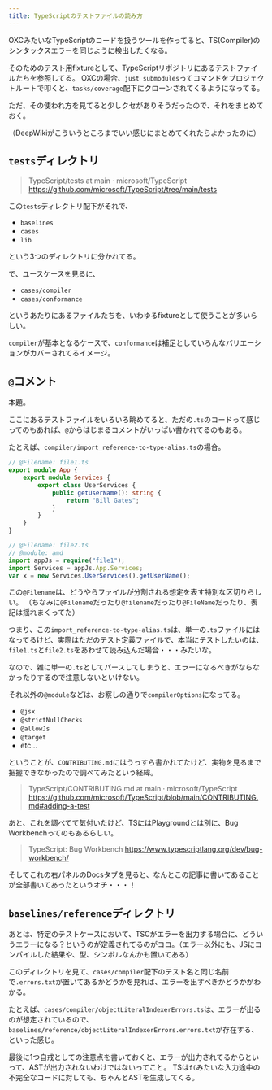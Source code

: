 ```yaml
---
title: TypeScriptのテストファイルの読み方
---
```


OXCみたいなTypeScriptのコードを扱うツールを作ってると、TS(Compiler)のシンタックスエラーを同じように検出したくなる。

そのためのテスト用fixtureとして、TypeScriptリポジトリにあるテストファイルたちを参照してる。
OXCの場合、`just submodules`ってコマンドをプロジェクトルートで叩くと、`tasks/coverage`配下にクローンされてくるようになってる。

ただ、その使われ方を見てると少しクセがありそうだったので、それをまとめておく。

（DeepWikiがこういうところまでいい感じにまとめてくれたらよかったのに）

## `tests`ディレクトリ

> TypeScript/tests at main · microsoft/TypeScript
> https://github.com/microsoft/TypeScript/tree/main/tests

この`tests`ディレクトリ配下がそれで、

- `baselines`
- `cases`
- `lib`

という3つのディレクトリに分かれてる。

で、ユースケースを見るに、

- `cases/compiler`
- `cases/conformance`

というあたりにあるファイルたちを、いわゆるfixtureとして使うことが多いらしい。

`compiler`が基本となるケースで、`conformance`は補足としていろんなバリエーションがカバーされてるイメージ。

## `@`コメント

本題。

ここにあるテストファイルをいろいろ眺めてると、ただの`.ts`のコードって感じってのもあれば、`@`からはじまるコメントがいっぱい書かれてるのもある。

たとえば、`compiler/import_reference-to-type-alias.ts`の場合。

```ts
// @Filename: file1.ts
export module App {
    export module Services {
        export class UserServices {
            public getUserName(): string {
                return "Bill Gates";
            }
        }
    }
}

// @Filename: file2.ts
// @module: amd
import appJs = require("file1");
import Services = appJs.App.Services;
var x = new Services.UserServices().getUserName();
```

この`@Filename`は、どうやらファイルが分割される想定を表す特別な区切りらしい。
（ちなみに`@Filename`だったり`@filename`だったり`@FileName`だったり、表記は揺れまくってた）

つまり、この`import_reference-to-type-alias.ts`は、単一の`.ts`ファイルにはなってるけど、実際はただのテスト定義ファイルで、本当にテストしたいのは、`file1.ts`と`file2.ts`をあわせて読み込んだ場合・・・みたいな。

なので、雑に単一の`.ts`としてパースしてしまうと、エラーになるべきがならなかったりするので注意しないといけない。

それ以外の`@module`などは、お察しの通りで`compilerOptions`になってる。

- `@jsx`
- `@strictNullChecks`
- `@allowJs`
- `@target`
- etc...

ということが、`CONTRIBUTING.md`にはうっすら書かれてたけど、実物を見るまで把握できなかったので調べてみたという経緯。

> TypeScript/CONTRIBUTING.md at main · microsoft/TypeScript
> https://github.com/microsoft/TypeScript/blob/main/CONTRIBUTING.md#adding-a-test

あと、これを調べてて気付いたけど、TSにはPlaygroundとは別に、Bug Workbenchってのもあるらしい。

> TypeScript: Bug Workbench
> https://www.typescriptlang.org/dev/bug-workbench/

そしてこれの右パネルのDocsタブを見ると、なんとこの記事に書いてあることが全部書いてあったというオチ・・・！

## `baselines/reference`ディレクトリ

あとは、特定のテストケースにおいて、TSCがエラーを出力する場合に、どういうエラーになる？というのが定義されてるのがココ。（エラー以外にも、JSにコンパイルした結果や、型、シンボルなんかも置いてある）

このディレクトリを見て、`cases/compiler`配下のテスト名と同じ名前で`.errors.txt`が置いてあるかどうかを見れば、エラーを出すべきかどうかがわかる。

たとえば、`cases/compiler/objectLiteralIndexerErrors.ts`は、エラーが出るのが想定されているので、`baselines/reference/objectLiteralIndexerErrors.errors.txt`が存在する、といった感じ。

最後に1つ自戒としての注意点を書いておくと、エラーが出力されてるからといって、ASTが出力されないわけではないってこと。
TSは`f(`みたいな入力途中の不完全なコードに対しても、ちゃんとASTを生成してくる。

